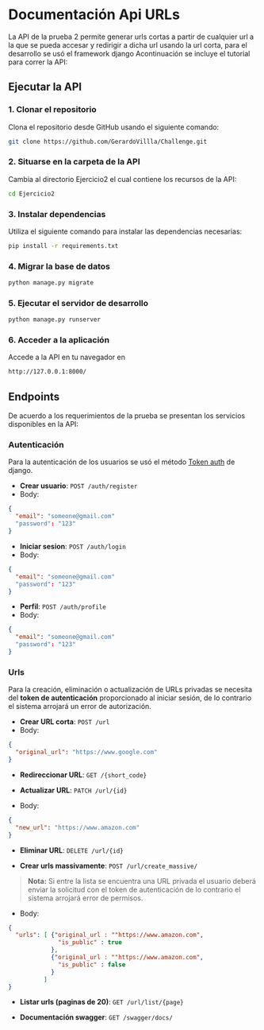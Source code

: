 # Documentación Api URLs


La API de la prueba 2 permite generar urls cortas a partir de cualquier url a la que se pueda accesar y redirigir a dicha url usando la url corta, para el desarrollo se usó el framework django
Acontinuación se incluye el tutorial para correr la API:

## Ejecutar la API
### 1. Clonar el repositorio
Clona el repositorio desde GitHub usando el siguiente comando:
```bash
git clone https://github.com/GerardoVillla/Challenge.git
```
### 2. Situarse en la carpeta de la API
Cambia al directorio Ejercicio2 el cual contiene los recursos de la API:

```bash
cd Ejercicio2
```
### 3. Instalar dependencias
Utiliza el siguiente comando para instalar las dependencias necesarias:
```bash
pip install -r requirements.txt
```

### 4. Migrar la base de datos
```bash
python manage.py migrate
```

### 5. Ejecutar el servidor de desarrollo
```bash
python manage.py runserver
```

### 6. Acceder a la aplicación
Accede a la API en tu navegador en 
```bash
http://127.0.0.1:8000/
```
## Endpoints
De acuerdo a los requerimientos de la prueba se presentan los servicios disponibles en la API:

### Autenticación
Para la autenticación de los usuarios se usó el método [Token auth](https://www.django-rest-framework.org/api-guide/authentication/) de django.
- **Crear usuario**: `POST /auth/register`
- Body:
```json
{
  "email": "someone@gmail.com"
  "password": "123"
}
```
- **Iniciar sesion**: `POST /auth/login`
- Body:
```json
{
  "email": "someone@gmail.com"
  "password": "123"
}
```
- **Perfil**: `POST /auth/profile`
- Body:
```json
{
  "email": "someone@gmail.com"
  "password": "123"
}
```
### Urls
Para la creación, eliminación o actualización de URLs privadas se necesita del **token de autenticación** proporcionado al iniciar sesión, de lo contrario el sistema arrojará un error de autorización.

- **Crear URL corta**: `POST /url`
- Body:
```json
{
  "original_url": "https://www.google.com"
}
```
- **Redireccionar URL**: `GET /{short_code}`
  
- **Actualizar URL**: `PATCH /url/{id}`
- Body:
```json
{
  "new_url": "https://www.amazon.com"
}
```
- **Eliminar URL**: `DELETE /url/{id}`

- **Crear urls massivamente**: `POST /url/create_massive/`
> **Nota:** Si entre la lista se encuentra una URL privada el usuario deberá enviar la solicitud con el token de autenticación de lo contrario el sistema arrojará error de permisos.
- Body:
```json
{
  "urls": [ {"original_url : ""https://www.amazon.com",
              "is_public" : true
            },
            {"original_url : ""https://www.amazon.com",
              "is_public" : false
            }
          ]
}
```

- **Listar urls (paginas de 20)**: `GET /url/list/{page}`

- **Documentación swagger**: `GET /swagger/docs/`
